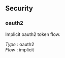 
<a name="securityscheme"></a>
## Security

<a name="oauth2"></a>
### oauth2
Implicit oauth2 token flow.

*Type* : oauth2  
*Flow* : implicit  
